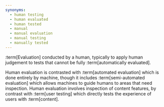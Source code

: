 ```yaml
---
synonyms:
  - human testing
  - human evaluated
  - human tested
  - manual
  - manual evaluation
  - manual testing
  - manually tested
---
```


:term[Evaluation] conducted by a human, typically to apply human judgement to tests that cannot be fully :term[automatically evaluated].

Human evaluation is contrasted with :term[automated evaluation] which is done entirely by machine, though it includes :term[semi-automated evaluation] which allows machines to guide humans to areas that need inspection. Human evaluation involves inspection of content features, by contrast with :term[user testing] which directly tests the experience of users with :term[content].
